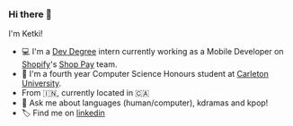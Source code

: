 ### Hi there 👋

I'm Ketki!

- 💻 I'm a [Dev Degree](https://devdegree.ca/) intern currently working as a Mobile Developer on [Shopify](https://www.shopify.ca/)'s [Shop Pay](https://shop.app/shop-pay) team.
- 🌱 I'm a fourth year Computer Science Honours student at [Carleton University](https://carleton.ca/).
- From 🇮🇳, currently located in 🇨🇦
- 📮 Ask me about languages (human/computer), kdramas and kpop!
- 🏷 Find me on [linkedin](https://ca.linkedin.com/in/ketki-panse)

<!--
**ksp2001/ksp2001** is a ✨ _special_ ✨ repository because its `README.md` (this file) appears on your GitHub profile.

Here are some ideas to get you started:

- 🔭 I’m currently working on ...
- 🌱 I’m currently learning ...
- 👯 I’m looking to collaborate on ...
- 🤔 I’m looking for help with ...
- 💬 Ask me about ...
- 📫 How to reach me: ...
- 😄 Pronouns: ...
- ⚡ Fun fact: ...
-->
